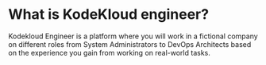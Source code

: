 # What is KodeKloud engineer?
Kodekloud Engineer is a platform where you will work in a fictional company on different roles from System Administrators to DevOps Architects based on the experience you gain from working on real-world tasks. 



